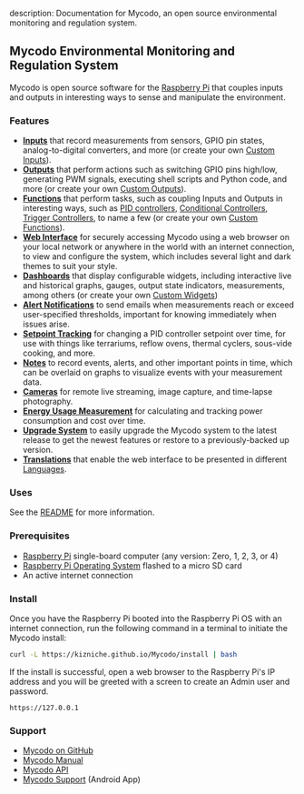 description: Documentation for Mycodo, an open source environmental monitoring and regulation system.

## Mycodo Environmental Monitoring and Regulation System

Mycodo is open source software for the [Raspberry Pi](https://en.wikipedia.org/wiki/Raspberry_Pi) that couples inputs and outputs in interesting ways to sense and manipulate the environment.

### Features

*   **[Inputs](Inputs.md)** that record measurements from sensors, GPIO pin states, analog-to-digital converters, and more (or create your own [Custom Inputs](Inputs.md/#custom-inputs)).
*   **[Outputs](Outputs.md)** that perform actions such as switching GPIO pins high/low, generating PWM signals, executing shell scripts and Python code, and more (or create your own [Custom Outputs](Outputs.md/#custom-outputs)).
*   **[Functions](Functions.md)** that perform tasks, such as coupling Inputs and Outputs in interesting ways, such as [PID controllers](Functions.md/#pid-controller), [Conditional Controllers](Functions.md/#conditional), [Trigger Controllers](Functions.md/#trigger), to name a few (or create your own [Custom Functions](Functions.md/#custom-functions)).
*   **[Web Interface](About.md/#web-interface)** for securely accessing Mycodo using a web browser on your local network or anywhere in the world with an internet connection, to view and configure the system, which includes several light and dark themes to suit your style.
*   **[Dashboards](Data-Viewing.md/#dashboard)** that display configurable widgets, including interactive live and historical graphs, gauges, output state indicators, measurements, among others (or create your own [Custom Widgets](Data-Viewing.md/#custom-widgets))
*   **[Alert Notifications](Alerts.md)** to send emails when measurements reach or exceed user-specified thresholds, important for knowing immediately when issues arise.
*   **[Setpoint Tracking](Methods.md)** for changing a PID controller setpoint over time, for use with things like terrariums, reflow ovens, thermal cyclers, sous-vide cooking, and more.
*   **[Notes](Notes.md)** to record events, alerts, and other important points in time, which can be overlaid on graphs to visualize events with your measurement data.
*   **[Cameras](Camera.md)** for remote live streaming, image capture, and time-lapse photography.
*   **[Energy Usage Measurement](Energy-Usage.md)** for calculating and tracking power consumption and cost over time.
*   **[Upgrade System](Upgrade-Backup-Restore.md/#upgrading)** to easily upgrade the Mycodo system to the latest release to get the newest features or restore to a previously-backed up version.
*   **[Translations](Translations.md)** that enable the web interface to be presented in different [Languages](https://github.com/kizniche/Mycodo#features).


### Uses

See the [README](https://github.com/kizniche/Mycodo#uses) for more information.

### Prerequisites

*   [Raspberry Pi](https://www.raspberrypi.org/) single-board computer (any version: Zero, 1, 2, 3, or 4)
*   [Raspberry Pi Operating System](https://www.raspberrypi.org/downloads/raspbian/) flashed to a micro SD card
*   An active internet connection

### Install

Once you have the Raspberry Pi booted into the Raspberry Pi OS with an internet connection, run the following command in a terminal to initiate the Mycodo install:

```bash
curl -L https://kizniche.github.io/Mycodo/install | bash
```

If the install is successful, open a web browser to the Raspberry Pi's IP address and you will be greeted with a screen to create an Admin user and password.

```
https://127.0.0.1
```

### Support

*   [Mycodo on GitHub](https://github.com/kizniche/Mycodo)
*   [Mycodo Manual](https://kizniche.github.io/Mycodo)
*   [Mycodo API](https://kizniche.github.io/Mycodo/mycodo-api.html)
*   [Mycodo Support](https://play.google.com/store/apps/details?id=com.mycodo.mycododocs) (Android App)
